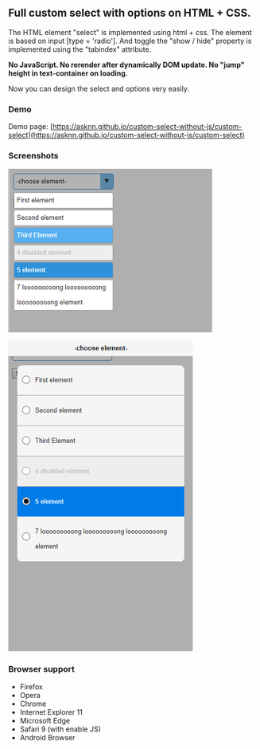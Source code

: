 ## Full custom select with options on HTML + CSS.

The HTML element "select" is implemented using html + css. The element is based on input [type = 'radio'].
And toggle the "show / hide" property is implemented using the "tabindex" attribute.

**No JavaScript. No rerender after dynamically DOM update. No "jump" height in text-container on loading.**

Now you can design the select and options very easily.

### Demo


Demo page: [https://asknn.github.io/custom-select-without-js/custom-select](https://asknn.github.io/custom-select-without-js/custom-select)

### Screenshots

![Image](screenshots/opened.png)

![Image](screenshots/opened-mobile.png)

### Browser support

* Firefox
* Opera
* Chrome
* Internet Explorer 11
* Microsoft Edge
* Safari 9 (with enable JS)
* Android Browser
